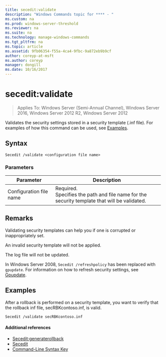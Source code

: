 ```yaml
---
title: secedit:validate
description: "Windows Commands topic for **** - "
ms.custom: na
ms.prod: windows-server-threshold
ms.reviewer: na
ms.suite: na
ms.technology: manage-windows-commands
ms.tgt_pltfrm: na
ms.topic: article
ms.assetid: 9fb06354-f55a-4ca4-9fbc-9a872eb9b9cf
author: coreyp-at-msft
ms.author: coreyp
manager: dongill
ms.date: 10/16/2017
---
```


# secedit:validate

> Applies To: Windows Server (Semi-Annual Channel), Windows Server 2016, Windows Server 2012 R2, Windows Server 2012

Validates the security settings stored in a security template (.inf file). For examples of how this command can be used, see [Examples](#BKMK_Examples).

## Syntax

```
Secedit /validate <configuration file name>  

```

### Parameters

|Parameter|Description|
|---------|-----------|
|Configuration file name|Required.</br>Specifies the path and file name for the security template that will be validated.|

## Remarks

Validating security templates can help you if one is corrupted or inappropriately set.

An invalid security template will not be applied.

The log file will not be updated.

In Windows Server 2008, `Secedit /refreshpolicy` has been replaced with `gpupdate`. For information on how to refresh security settings, see [Gpupdate](gpupdate.md).

## <a name="BKMK_Examples"></a>Examples

After a rollback is performed on a security template, you want to verify that the rollback inf file, secRBKcontoso.inf, is valid.
```
Secedit /validate secRBKcontoso.inf
```

#### Additional references

-   [Secedit:generaterollback](secedit-generaterollback.md)
-   [Secedit](secedit.md)
-   [Command-Line Syntax Key](command-line-syntax-key.md)
